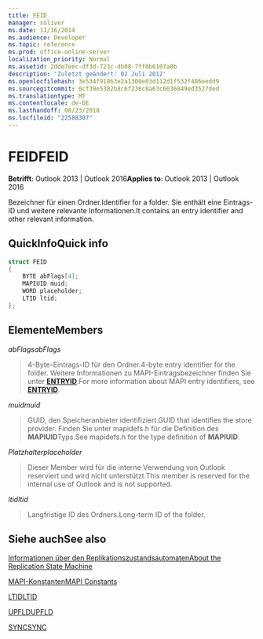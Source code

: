 ```yaml
---
title: FEID
manager: soliver
ms.date: 11/16/2014
ms.audience: Developer
ms.topic: reference
ms.prod: office-online-server
localization_priority: Normal
ms.assetid: 2dde7eec-df3d-723c-db08-7ff0b6107a0b
description: 'Zuletzt geändert: 02 Juli 2012'
ms.openlocfilehash: 3e534f91863e2a1300e03d112d1f532f486eedd9
ms.sourcegitcommit: 0cf39e5382b8c6f236c8a63c6036849ed3527ded
ms.translationtype: MT
ms.contentlocale: de-DE
ms.lasthandoff: 08/23/2018
ms.locfileid: "22588307"
---
```

# <a name="feid"></a><span data-ttu-id="06568-103">FEID</span><span class="sxs-lookup"><span data-stu-id="06568-103">FEID</span></span>

 
  
<span data-ttu-id="06568-104">**Betrifft**: Outlook 2013 | Outlook 2016</span><span class="sxs-lookup"><span data-stu-id="06568-104">**Applies to**: Outlook 2013 | Outlook 2016</span></span> 
  
<span data-ttu-id="06568-105">Bezeichner für einen Ordner.</span><span class="sxs-lookup"><span data-stu-id="06568-105">Identifier for a folder.</span></span> <span data-ttu-id="06568-106">Sie enthält eine Eintrags-ID und weitere relevante Informationen.</span><span class="sxs-lookup"><span data-stu-id="06568-106">It contains an entry identifier and other relevant information.</span></span>
  
## <a name="quick-info"></a><span data-ttu-id="06568-107">QuickInfo</span><span class="sxs-lookup"><span data-stu-id="06568-107">Quick info</span></span>

```cpp
struct FEID 
{ 
    BYTE abFlags[4]; 
    MAPIUID muid; 
    WORD placeholder; 
    LTID ltid; 
};
```

## <a name="members"></a><span data-ttu-id="06568-108">Elemente</span><span class="sxs-lookup"><span data-stu-id="06568-108">Members</span></span>

 <span data-ttu-id="06568-109">_abFlags_</span><span class="sxs-lookup"><span data-stu-id="06568-109">_abFlags_</span></span>
  
> <span data-ttu-id="06568-110">4-Byte-Eintrags-ID für den Ordner.</span><span class="sxs-lookup"><span data-stu-id="06568-110">4-byte entry identifier for the folder.</span></span> <span data-ttu-id="06568-111">Weitere Informationen zu MAPI-Eintragsbezeichner finden Sie unter **[ENTRYID](entryid.md)**.</span><span class="sxs-lookup"><span data-stu-id="06568-111">For more information about MAPI entry identifiers, see **[ENTRYID](entryid.md)**.</span></span> 
    
 <span data-ttu-id="06568-112">_muid_</span><span class="sxs-lookup"><span data-stu-id="06568-112">_muid_</span></span>
  
> <span data-ttu-id="06568-113">GUID, den Speicheranbieter identifiziert.</span><span class="sxs-lookup"><span data-stu-id="06568-113">GUID that identifies the store provider.</span></span> <span data-ttu-id="06568-114">Finden Sie unter mapidefs.h für die Definition des **MAPIUID**Typs.</span><span class="sxs-lookup"><span data-stu-id="06568-114">See mapidefs.h for the type definition of **MAPIUID**.</span></span> 
    
 <span data-ttu-id="06568-115">_Platzhalter_</span><span class="sxs-lookup"><span data-stu-id="06568-115">_placeholder_</span></span>
  
> <span data-ttu-id="06568-116">Dieser Member wird für die interne Verwendung von Outlook reserviert und wird nicht unterstützt.</span><span class="sxs-lookup"><span data-stu-id="06568-116">This member is reserved for the internal use of Outlook and is not supported.</span></span>
    
 <span data-ttu-id="06568-117">_ltid_</span><span class="sxs-lookup"><span data-stu-id="06568-117">_ltid_</span></span>
  
> <span data-ttu-id="06568-118">Langfristige ID des Ordners.</span><span class="sxs-lookup"><span data-stu-id="06568-118">Long-term ID of the folder.</span></span>
    
## <a name="see-also"></a><span data-ttu-id="06568-119">Siehe auch</span><span class="sxs-lookup"><span data-stu-id="06568-119">See also</span></span>



[<span data-ttu-id="06568-120">Informationen über den Replikationszustandsautomaten</span><span class="sxs-lookup"><span data-stu-id="06568-120">About the Replication State Machine</span></span>](about-the-replication-state-machine.md)
  
[<span data-ttu-id="06568-121">MAPI-Konstanten</span><span class="sxs-lookup"><span data-stu-id="06568-121">MAPI Constants</span></span>](mapi-constants.md)
  
[<span data-ttu-id="06568-122">LTID</span><span class="sxs-lookup"><span data-stu-id="06568-122">LTID</span></span>](ltid.md)
  
[<span data-ttu-id="06568-123">UPFLD</span><span class="sxs-lookup"><span data-stu-id="06568-123">UPFLD</span></span>](upfld.md)
  
[<span data-ttu-id="06568-124">SYNC</span><span class="sxs-lookup"><span data-stu-id="06568-124">SYNC</span></span>](sync.md)

